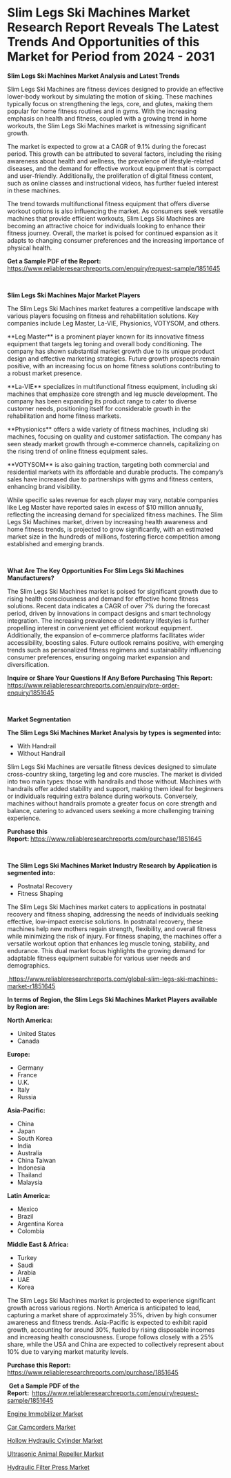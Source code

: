 <p><h1>Slim Legs Ski Machines Market Research Report Reveals The Latest Trends And Opportunities of this Market for Period from 2024 - 2031</h1></p><p><strong>Slim Legs Ski Machines Market Analysis and Latest Trends</strong></p>
<p><p>Slim Legs Ski Machines are fitness devices designed to provide an effective lower-body workout by simulating the motion of skiing. These machines typically focus on strengthening the legs, core, and glutes, making them popular for home fitness routines and in gyms. With the increasing emphasis on health and fitness, coupled with a growing trend in home workouts, the Slim Legs Ski Machines market is witnessing significant growth.</p><p>The market is expected to grow at a CAGR of 9.1% during the forecast period. This growth can be attributed to several factors, including the rising awareness about health and wellness, the prevalence of lifestyle-related diseases, and the demand for effective workout equipment that is compact and user-friendly. Additionally, the proliferation of digital fitness content, such as online classes and instructional videos, has further fueled interest in these machines.</p><p>The trend towards multifunctional fitness equipment that offers diverse workout options is also influencing the market. As consumers seek versatile machines that provide efficient workouts, Slim Legs Ski Machines are becoming an attractive choice for individuals looking to enhance their fitness journey. Overall, the market is poised for continued expansion as it adapts to changing consumer preferences and the increasing importance of physical health.</p></p>
<p><strong>Get a Sample PDF of the Report:&nbsp;</strong> <a href="https://www.reliableresearchreports.com/enquiry/request-sample/1851645?utm_campaign=1741&utm_medium=2&utm_source=Github&utm_content=ia&utm_term=19102024&utm_id=slim-legs-ski-machines">https://www.reliableresearchreports.com/enquiry/request-sample/1851645</a></p>
<p>&nbsp;</p>
<p><strong>Slim Legs Ski Machines Major Market Players</strong></p>
<p><p>The Slim Legs Ski Machines market features a competitive landscape with various players focusing on fitness and rehabilitation solutions. Key companies include Leg Master, La-VIE, Physionics, VOTYSOM, and others. </p><p>**Leg Master** is a prominent player known for its innovative fitness equipment that targets leg toning and overall body conditioning. The company has shown substantial market growth due to its unique product design and effective marketing strategies. Future growth prospects remain positive, with an increasing focus on home fitness solutions contributing to a robust market presence.</p><p>**La-VIE** specializes in multifunctional fitness equipment, including ski machines that emphasize core strength and leg muscle development. The company has been expanding its product range to cater to diverse customer needs, positioning itself for considerable growth in the rehabilitation and home fitness markets.</p><p>**Physionics** offers a wide variety of fitness machines, including ski machines, focusing on quality and customer satisfaction. The company has seen steady market growth through e-commerce channels, capitalizing on the rising trend of online fitness equipment sales.</p><p>**VOTYSOM** is also gaining traction, targeting both commercial and residential markets with its affordable and durable products. The company’s sales have increased due to partnerships with gyms and fitness centers, enhancing brand visibility.</p><p>While specific sales revenue for each player may vary, notable companies like Leg Master have reported sales in excess of $10 million annually, reflecting the increasing demand for specialized fitness machines. The Slim Legs Ski Machines market, driven by increasing health awareness and home fitness trends, is projected to grow significantly, with an estimated market size in the hundreds of millions, fostering fierce competition among established and emerging brands.</p></p>
<p>&nbsp;</p>
<p><strong>What Are The Key Opportunities For Slim Legs Ski Machines Manufacturers?</strong></p>
<p><p>The Slim Legs Ski Machines market is poised for significant growth due to rising health consciousness and demand for effective home fitness solutions. Recent data indicates a CAGR of over 7% during the forecast period, driven by innovations in compact designs and smart technology integration. The increasing prevalence of sedentary lifestyles is further propelling interest in convenient yet efficient workout equipment. Additionally, the expansion of e-commerce platforms facilitates wider accessibility, boosting sales. Future outlook remains positive, with emerging trends such as personalized fitness regimens and sustainability influencing consumer preferences, ensuring ongoing market expansion and diversification.</p></p>
<p><strong>Inquire or Share Your Questions If Any Before Purchasing This Report:</strong> <a href="https://www.reliableresearchreports.com/enquiry/pre-order-enquiry/1851645?utm_campaign=1741&utm_medium=2&utm_source=Github&utm_content=ia&utm_term=19102024&utm_id=slim-legs-ski-machines">https://www.reliableresearchreports.com/enquiry/pre-order-enquiry/1851645</a></p>
<p>&nbsp;</p>
<p><strong>Market Segmentation</strong></p>
<p><strong>The Slim Legs Ski Machines Market Analysis by types is segmented into:</strong></p>
<p><ul><li>With Handrail</li><li>Without Handrail</li></ul></p>
<p><p>Slim Legs Ski Machines are versatile fitness devices designed to simulate cross-country skiing, targeting leg and core muscles. The market is divided into two main types: those with handrails and those without. Machines with handrails offer added stability and support, making them ideal for beginners or individuals requiring extra balance during workouts. Conversely, machines without handrails promote a greater focus on core strength and balance, catering to advanced users seeking a more challenging training experience.</p></p>
<p><strong>Purchase this Report:&nbsp;</strong><a href="https://www.reliableresearchreports.com/purchase/1851645?utm_campaign=1741&utm_medium=2&utm_source=Github&utm_content=ia&utm_term=19102024&utm_id=slim-legs-ski-machines">https://www.reliableresearchreports.com/purchase/1851645</a></p>
<p>&nbsp;</p>
<p><strong>The Slim Legs Ski Machines Market Industry Research by Application is segmented into:</strong></p>
<p><ul><li>Postnatal Recovery</li><li>Fitness Shaping</li></ul></p>
<p><p>The Slim Legs Ski Machines market caters to applications in postnatal recovery and fitness shaping, addressing the needs of individuals seeking effective, low-impact exercise solutions. In postnatal recovery, these machines help new mothers regain strength, flexibility, and overall fitness while minimizing the risk of injury. For fitness shaping, the machines offer a versatile workout option that enhances leg muscle toning, stability, and endurance. This dual market focus highlights the growing demand for adaptable fitness equipment suitable for various user needs and demographics.</p></p>
<p><a href="https://www.reliableresearchreports.com/global-slim-legs-ski-machines-market-r1851645?utm_campaign=1741&utm_medium=2&utm_source=Github&utm_content=ia&utm_term=19102024&utm_id=slim-legs-ski-machines">&nbsp;https://www.reliableresearchreports.com/global-slim-legs-ski-machines-market-r1851645</a></p>
<p><strong>In terms of Region, the Slim Legs Ski Machines Market Players available by Region are:</strong></p>
<p>
    <p> <strong> North America: </strong>
        <ul>
            <li>United States</li>
            <li>Canada</li>
        </ul>
        </p> 
    <p> <strong> Europe: </strong>
        <ul>
            <li>Germany</li>
            <li>France</li>
            <li>U.K.</li>
            <li>Italy</li>
            <li>Russia</li>
        </ul>
        </p> 
    <p> <strong> Asia-Pacific: </strong>
        <ul>
            <li>China</li>
            <li>Japan</li>
            <li>South Korea</li>
            <li>India</li>
            <li>Australia</li>
            <li>China Taiwan</li>
            <li>Indonesia</li>
            <li>Thailand</li>
            <li>Malaysia</li>
        </ul>
        </p> 
    <p> <strong> Latin America: </strong>
        <ul>
            <li>Mexico</li>
            <li>Brazil</li>
            <li>Argentina Korea</li>
            <li>Colombia</li>
        </ul>
        </p> 
    <p> <strong> Middle East & Africa: </strong>
        <ul>
            <li>Turkey</li>
            <li>Saudi</li>
            <li>Arabia</li>
            <li>UAE</li>
            <li>Korea</li>
        </ul>
    </p>
    </p>
<p><p>The Slim Legs Ski Machines market is projected to experience significant growth across various regions. North America is anticipated to lead, capturing a market share of approximately 35%, driven by high consumer awareness and fitness trends. Asia-Pacific is expected to exhibit rapid growth, accounting for around 30%, fueled by rising disposable incomes and increasing health consciousness. Europe follows closely with a 25% share, while the USA and China are expected to collectively represent about 10% due to varying market maturity levels.</p></p>
<p><strong>Purchase this Report: </strong><a href="https://www.reliableresearchreports.com/purchase/1851645?utm_campaign=1741&utm_medium=2&utm_source=Github&utm_content=ia&utm_term=19102024&utm_id=slim-legs-ski-machines">https://www.reliableresearchreports.com/purchase/1851645</a></p>
<p>&nbsp;<strong>Get a Sample PDF of the Report:&nbsp;&nbsp;</strong><a href="https://www.reliableresearchreports.com/enquiry/request-sample/1851645?utm_campaign=1741&utm_medium=2&utm_source=Github&utm_content=ia&utm_term=19102024&utm_id=slim-legs-ski-machines">https://www.reliableresearchreports.com/enquiry/request-sample/1851645</a></p>
<p><strong></strong></p>
<p><p><a href="https://www.linkedin.com/pulse/engine-immobilizer-market-analysis-report-global-insights-region-bkkne?utm_campaign=1741&utm_medium=2&utm_source=Github&utm_content=ia&utm_term=19102024&utm_id=slim-legs-ski-machines">Engine Immobilizer Market</a></p><p><a href="https://www.linkedin.com/pulse/unlocking-growth-potential-strategic-analysis-car-camcorders-viree?utm_campaign=1741&utm_medium=2&utm_source=Github&utm_content=ia&utm_term=19102024&utm_id=slim-legs-ski-machines">Car Camcorders Market</a></p><p><a href="https://www.linkedin.com/pulse/hollow-hydraulic-cylinder-market-evolution-key-trends-regional-0tgtc?utm_campaign=1741&utm_medium=2&utm_source=Github&utm_content=ia&utm_term=19102024&utm_id=slim-legs-ski-machines">Hollow Hydraulic Cylinder Market</a></p><p><a href="https://www.linkedin.com/pulse/analyzing-ultrasonic-animal-repeller-market-dynamics-growth-8xpmc?utm_campaign=1741&utm_medium=2&utm_source=Github&utm_content=ia&utm_term=19102024&utm_id=slim-legs-ski-machines">Ultrasonic Animal Repeller Market</a></p><p><a href="https://www.linkedin.com/pulse/market-forecasting-change-global-hydraulic-filter-press-dynamics-hsvhc?utm_campaign=1741&utm_medium=2&utm_source=Github&utm_content=ia&utm_term=19102024&utm_id=slim-legs-ski-machines">Hydraulic Filter Press Market</a></p></p>